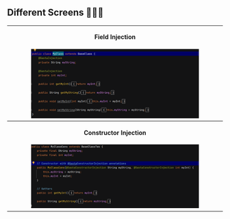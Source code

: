 

## Different Screens 📱📲📳
<table style="width:100%">
  <tr>
    <th><p p align="center"> Field Injection  </p> </th>
  </tr>
  <tr>
    <td><div  align="center"><img src = "./utils/sastaFieldInjection.png" width="80%" /> </div></td>
  </tr>
 <tr>
    <th><p p align="center"> Constructor Injection  </p> </th>
  </tr>
  <tr>
    <td><div  align="center"><img src = "./utils/sastaConstructorInjection.png" width="80%" /> </div></td>
  </tr>

</table>




